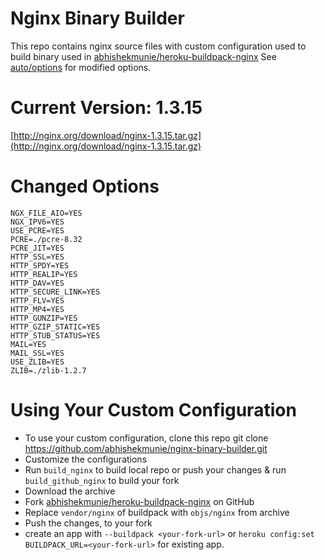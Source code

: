 Nginx Binary Builder
=======================

This repo contains nginx source files with custom configuration used to build binary used in [abhishekmunie/heroku-buildpack-nginx](https://github.com/abhishekmunie/heroku-buildpack-nginx.git)
See [auto/options](https://github.com/abhishekmunie/nginx-binary-builder/blob/master/auto/options) for modified options.

Current Version: 1.3.15
=========================

[http://nginx.org/download/nginx-1.3.15.tar.gz](http://nginx.org/download/nginx-1.3.15.tar.gz)

Changed Options
==================

    NGX_FILE_AIO=YES
    NGX_IPV6=YES
    USE_PCRE=YES
    PCRE=./pcre-8.32
    PCRE_JIT=YES
    HTTP_SSL=YES
    HTTP_SPDY=YES
    HTTP_REALIP=YES
    HTTP_DAV=YES
    HTTP_SECURE_LINK=YES
    HTTP_FLV=YES
    HTTP_MP4=YES
    HTTP_GUNZIP=YES
    HTTP_GZIP_STATIC=YES
    HTTP_STUB_STATUS=YES
    MAIL=YES
    MAIL_SSL=YES
    USE_ZLIB=YES
    ZLIB=./zlib-1.2.7

Using Your Custom Configuration
==================================

* To use your custom configuration, clone this repo
    git clone https://github.com/abhishekmunie/nginx-binary-builder.git
* Customize the configurations
* Run `build_nginx` to build local repo or push your changes & run `build_github_nginx` to build your fork
* Download the archive
* Fork [abhishekmunie/heroku-buildpack-nginx](https://github.com/abhishekmunie/heroku-buildpack-nginx) on GitHub
* Replace `vendor/nginx` of buildpack with `objs/nginx` from archive
* Push the changes, to your fork
* create an app with `--buildpack <your-fork-url>` or `heroku config:set BUILDPACK_URL=<your-fork-url>` for existing app.
